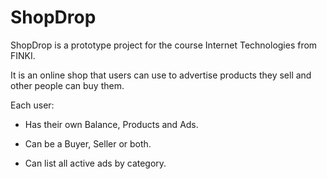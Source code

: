 # ShopDrop

ShopDrop is a prototype project for the course Internet Technologies from FINKI.

It is an online shop that users can use to advertise products they sell and other people can buy them.

Each user:
- Has their own Balance, Products and Ads.

- Can be a Buyer, Seller or both. 

- Can list all active ads by category.



